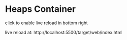 # Heaps Container

click to enable live reload in bottom right

live reload at:
http://localhost:5500/target/web/index.html

